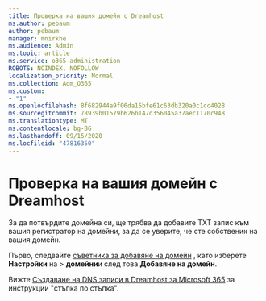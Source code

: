 ```yaml
---
title: Проверка на вашия домейн с Dreamhost
ms.author: pebaum
author: pebaum
manager: mnirkhe
ms.audience: Admin
ms.topic: article
ms.service: o365-administration
ROBOTS: NOINDEX, NOFOLLOW
localization_priority: Normal
ms.collection: Adm_O365
ms.custom:
- "1"
ms.openlocfilehash: 8f682944a9f06da15bfe61c63db320a0c1cc4028
ms.sourcegitcommit: 78939b01579b626b147d356045a37aec1170c948
ms.translationtype: MT
ms.contentlocale: bg-BG
ms.lasthandoff: 09/15/2020
ms.locfileid: "47816350"
---
```

# <a name="verify-your-domain-with-dreamhost"></a>Проверка на вашия домейн с Dreamhost

За да потвърдите домейна си, ще трябва да добавите TXT запис към вашия регистратор на домейни, за да се уверите, че сте собственик на вашия домейн. 

Първо, следвайте [съветника за добавяне на домейн](https://admin.microsoft.com/Adminportal#/Domains) , като изберете **Настройки** на \> **домейни**и след това **Добавяне на домейн**.
  
Вижте [Създаване на DNS записи в Dreamhost за Microsoft 365](https://docs.microsoft.com/microsoft-365/admin/dns/create-dns-records-at-dreamhost) за инструкции "стъпка по стъпка".